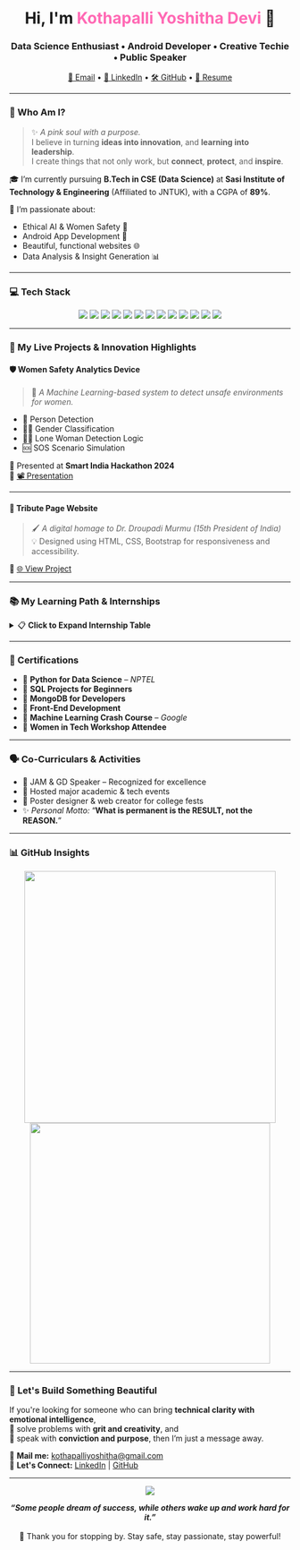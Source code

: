 <h1 align="center">Hi, I'm <span style="color:#ff69b4;">Kothapalli Yoshitha Devi</span> 🌷</h1>
<h3 align="center">Data Science Enthusiast • Android Developer • Creative Techie • Public Speaker</h3>

<p align="center">
  <a href="mailto:kothapalliyoshitha@gmail.com">📧 Email</a> •
  <a href="https://www.linkedin.com/in/yoshitha-kothapalli">💼 LinkedIn</a> •
  <a href="https://github.com/yoshitha2005">🛠 GitHub</a> •
  <a href="https://drive.google.com/file/d/1ebPH2sAOAtFfX8gQGmQFSE6qKGi2mxXP/view?usp=drive_link">📄 Resume</a>
</p>

---

### 🌟 Who Am I?

> ✨ *A pink soul with a purpose.*  
> I believe in turning **ideas into innovation**, and **learning into leadership**.  
> I create things that not only work, but **connect**, **protect**, and **inspire**.

🎓 I’m currently pursuing **B.Tech in CSE (Data Science)** at **Sasi Institute of Technology & Engineering** (Affiliated to JNTUK), with a CGPA of **89%**.

🌱 I’m passionate about:
- Ethical AI & Women Safety 💪
- Android App Development 📱
- Beautiful, functional websites 🌐
- Data Analysis & Insight Generation 📊

---

### 💻 Tech Stack

<p align="center">
  <img src="https://img.shields.io/badge/-Python-3776AB?style=for-the-badge&logo=python&logoColor=white"/>
  <img src="https://img.shields.io/badge/-C-00599C?style=for-the-badge&logo=c&logoColor=white"/>
  <img src="https://img.shields.io/badge/-Java-ED8B00?style=for-the-badge&logo=java&logoColor=white"/>
  <img src="https://img.shields.io/badge/-HTML5-E34F26?style=for-the-badge&logo=html5&logoColor=white"/>
  <img src="https://img.shields.io/badge/-CSS3-1572B6?style=for-the-badge&logo=css3&logoColor=white"/>
  <img src="https://img.shields.io/badge/-JavaScript-F7DF1E?style=for-the-badge&logo=javascript&logoColor=black"/>
  <img src="https://img.shields.io/badge/-Bootstrap-563D7C?style=for-the-badge&logo=bootstrap&logoColor=white"/>
  <img src="https://img.shields.io/badge/-MySQL-4479A1?style=for-the-badge&logo=mysql&logoColor=white"/>
  <img src="https://img.shields.io/badge/-MongoDB-4EA94B?style=for-the-badge&logo=mongodb&logoColor=white"/>
  <img src="https://img.shields.io/badge/-Android-3DDC84?style=for-the-badge&logo=android&logoColor=white"/>
  <img src="https://img.shields.io/badge/-Jupyter-F37626?style=for-the-badge&logo=jupyter&logoColor=white"/>
  <img src="https://img.shields.io/badge/-VSCode-007ACC?style=for-the-badge&logo=visual-studio-code&logoColor=white"/>
  <img src="https://img.shields.io/badge/-GitHub-181717?style=for-the-badge&logo=github&logoColor=white"/>
</p>

---

### 🚀 My Live Projects & Innovation Highlights

#### 🛡️ Women Safety Analytics Device
> 🔬 *A Machine Learning-based system to detect unsafe environments for women.*

- 🧠 Person Detection  
- 🙎‍♀️ Gender Classification  
- 🚶‍♀️ Lone Woman Detection Logic  
- 🆘 SOS Scenario Simulation  

📌 Presented at **Smart India Hackathon 2024**  
🔗 [📽️ Presentation](https://docs.google.com/presentation/d/1k5ON3S8tvLCLpuRZA-Ez_KeAW7Zfm5Yl)

---

#### 🌸 Tribute Page Website

> 🖌️ *A digital homage to Dr. Droupadi Murmu (15th President of India)*  
> 💡 Designed using HTML, CSS, Bootstrap for responsiveness and accessibility.

🔗 [🌐 View Project](https://drive.google.com/file/d/13Abvaj5taj8gsh6QUv6r1EZOHh4ktjk3/view)

---

### 📚 My Learning Path & Internships

<details>
  <summary>📋 <strong>Click to Expand Internship Table</strong></summary><br>

| Role                          | Organization         | Responsibilities                                          |
|-------------------------------|----------------------|-----------------------------------------------------------|
| 💻 Android Dev Intern         | Google x AICTE       | App Design, Activities, UI Components                     |
| 🧠 AI-ML Virtual Intern       | Google x AICTE       | ML Pipelines, Preprocessing, Algorithms                   |
| 📊 ML Intern                  | SkillDzire           | Regression & Classification Model Implementation          |
| 📱 Android Intern             | India Edu Program    | Modular App Development, Navigation UI                    |

</details>

---

### 🏅 Certifications

- 📜 **Python for Data Science** – *NPTEL*  
- 📜 **SQL Projects for Beginners**  
- 📜 **MongoDB for Developers**  
- 📜 **Front-End Development**  
- 📜 **Machine Learning Crash Course** – *Google*  
- 📜 **Women in Tech Workshop Attendee**

---

### 🗣️ Co-Curriculars & Activities

- 🥇 JAM & GD Speaker – Recognized for excellence  
- 🎤 Hosted major academic & tech events  
- 🎨 Poster designer & web creator for college fests  
- ✨ *Personal Motto:* “**What is permanent is the RESULT, not the REASON.**”

---

### 📊 GitHub Insights

<p align="center">
  <img src="https://github-readme-stats.vercel.app/api?username=yoshitha2005&show_icons=true&theme=radical" width="450"/>
  <img src="https://github-readme-streak-stats.herokuapp.com/?user=yoshitha2005&theme=radical" width="430"/>
</p>

---

### 🤝 Let's Build Something Beautiful

If you're looking for someone who can bring **technical clarity with emotional intelligence**,  
🎯 solve problems with **grit and creativity**, and  
📣 speak with **conviction and purpose**, then I’m just a message away.

🔗 **Mail me:** kothapalliyoshitha@gmail.com  
🔗 **Let's Connect:** [LinkedIn](https://linkedin.com/in/yoshitha-kothapalli) | [GitHub](https://github.com/yoshitha2005)

---

<p align="center">
  <img src="https://readme-typing-svg.demolab.com?font=Pacifico&pause=1000&color=F77EB9&center=true&vCenter=true&width=500&lines=Thank+you+for+visiting+my+profile!;Wishing+you+a+pink+and+powerful+day+%F0%9F%8C%B7%F0%9F%92%97" />
</p>


<p align="center">
  <b><i>“Some people dream of success, while others wake up and work hard for it.”</i></b> <br><br>
  💖 Thank you for stopping by. Stay safe, stay passionate, stay powerful!
</p>


